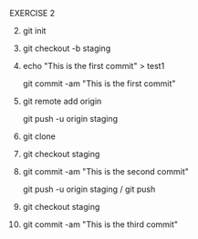 EXERCISE 2

2. git init

3. git checkout -b staging

4. echo "This is the first commit" > test1

   git commit -am "This is the first commit"

5. git remote add origin 

   git push -u origin staging

7. git clone 

8. git checkout staging

10. git commit -am "This is the second commit"

    git push -u origin staging / git push

12. git checkout staging

14. git commit -am "This is the third commit"